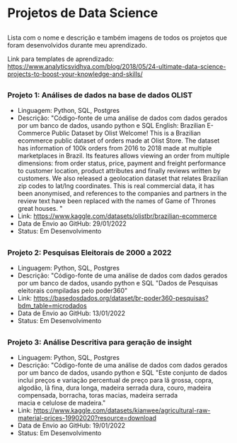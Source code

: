 # Projetos de Data Science

##
Lista com o nome e descrição e também imagens de todos os projetos que foram desenvolvidos durante meu aprendizado.

Link para templates de aprendizado: https://www.analyticsvidhya.com/blog/2018/05/24-ultimate-data-science-projects-to-boost-your-knowledge-and-skills/

##
### Projeto 1: Análises de dados na base de dados OLIST
- Linguagem: Python, SQL, Postgres
- Descrição: "Código-fonte de uma análise de dados com dados gerados por um banco de dados, usando python e SQL
  English: Brazilian E-Commerce Public Dataset by Olist
	Welcome! This is a Brazilian ecommerce public dataset of orders made at Olist Store. 
	The dataset has information of 100k orders from 2016 to 2018 made at multiple marketplaces in Brazil. 
	Its features allows viewing an order from multiple dimensions: from order status, price, payment and freight performance to customer location, product attributes and   finally reviews written by customers.
	We also released a geolocation dataset that relates Brazilian zip codes to lat/lng coordinates.
	This is real commercial data, it has been anonymised, and references to the companies and partners in the review text have been replaced with the names of Game of Thrones great houses.
"
- Link: https://www.kaggle.com/datasets/olistbr/brazilian-ecommerce
- Data de Envio ao GitHub: 29/01/2022
- Status: Em Desenvolvimento
 
##

### Projeto 2: Pesquisas Eleitorais de 2000 a 2022
- Linguagem: Python, SQL, Postgres
- Descrição: "Código-fonte de uma análise de dados com dados gerados por um banco de dados, usando python e SQL
  "Dados de Pesquisas eleitorais compiladas pelo poder360"
- Link: https://basedosdados.org/dataset/br-poder360-pesquisas?bdm_table=microdados
- Data de Envio ao GitHub: 13/01/2022
- Status: Em Desenvolvimento

##

### Projeto 3: Análise Descritiva para geração de insight
- Linguagem: Python, SQL, Postgres
- Descrição: "Código-fonte de uma análise de dados com dados gerados por um banco de dados, usando python e SQL
  "Este conjunto de dados inclui preços e variação percentual de preço para lã grossa, copra, algodão, lã fina, dura longa, madeira serrada dura, couro, madeira compensada, borracha, toras macias, madeira serrada macia e celulose de madeira."
- Link: https://www.kaggle.com/datasets/kianwee/agricultural-raw-material-prices-19902020?resource=download
- Data de Envio ao GitHub: 19/01/2022
- Status: Em Desenvolvimento

##
